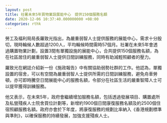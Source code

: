 ```yaml
---
layout: post
title: 社署未來5年買物業設展能中心　提供150個服務名額
date: 2020-12-06 10:37:40.000000000 +08:00
categories: rthk
---
```


勞工及福利局局長羅致光指出，為嚴重弱智人士提供服務的展能中心，需求十分殷切，現時輪候人數超過1200人，平均輪候時間需時57個月。社署在未來5年會透過購置物業計劃，設置3間有單獨設施的展能中心，合共提供150個服務名額，為在社區居住的嚴重弱智人士提供日間訓練服務，同時有助減輕照顧者的壓力。

羅致光在網誌介紹新一份《施政報告》中有關協助弱勢社群的工作。他認為，單獨設置的宿舍，可以有空間為嚴重弱智人士提供所需的日間訓練服務，避免舟車勞頓，亦可即時騰空日間展能中心的服務名額，令部分在社區生活的嚴重智障人士可以提早獲得訓練服務。

他又表示，在未來5年，政府會繼續增加服務名額，包括透過發展項目、購置處所及私營殘疾人士院舍買位計劃等，新增約1900個日間康復服務名額及約2500個住宿照顧服務名額。政府亦會於下年度，將康復服務的規劃比率納入《香港規劃標準與準則》，以確保服務的持續發展，加強支援殘疾人士。
